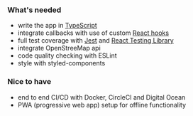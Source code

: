 ### What's needed
- write the app in [TypeScript](https://www.typescriptlang.org/)
- integrate callbacks with use of custom [React hooks](https://reactjs.org/docs/hooks-intro.html)
- full test coverage with [Jest](https://jestjs.io/) and [React Testing Library](https://testing-library.com/docs/react-testing-library/intro)
- integrate OpenStreeMap api
- code quality checking with ESLint
- style with styled-components

### Nice to have
- end to end CI/CD with Docker, CircleCI and Digital Ocean
- PWA (progressive web app) setup for offline functionality